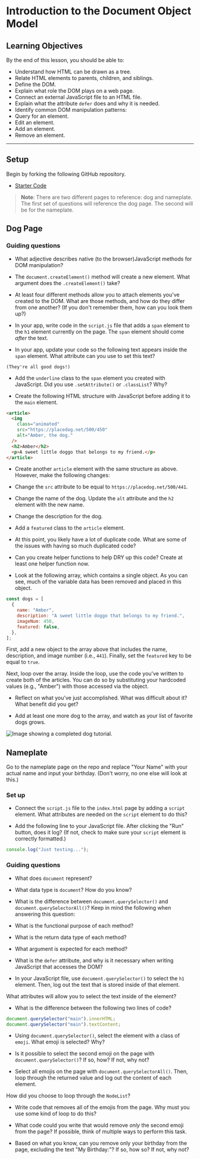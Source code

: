 # Introduction to the Document Object Model

## Learning Objectives

By the end of this lesson, you should be able to:

- Understand how HTML can be drawn as a tree.
- Relate HTML elements to parents, children, and siblings.
- Define the DOM.
- Explain what role the DOM plays on a web page.
- Connect an external JavaScript file to an HTML file.
- Explain what the attribute `defer` does and why it is needed.
- Identify common DOM manipulation patterns:
- Query for an element.
- Edit an element.
- Add an element.
- Remove an element.

---

## Setup

Begin by forking the following GitHub repository.

- [Starter Code](https://github.com/pursuit-curriculum-resources/starter-intro-to-dom)

> **Note**: There are two different pages to reference: dog and nameplate. The first set of questions will reference the dog page. The second will be for the nameplate.

## Dog Page

### Guiding questions

- What adjective describes native (to the browser)JavaScript methods for DOM manipulation?

- The `document.createElement()` method will create a new element. What argument does the `.createElement()` take?

- At least four different methods allow you to attach elements you've created to the DOM. What are those methods, and how do they differ from one another? (If you don't remember them, how can you look them up?)

- In your app, write code in the `script.js` file that adds a `span` element to the `h1` element currently on the page. The `span` element should come _after_ the text.

- In your app, update your code so the following text appears inside the `span` element. What attribute can you use to set this text?

```
(They're all good dogs!)
```

- Add the `underline` class to the `span` element you created with JavaScript. Did you use `.setAttribute()` or `.classList`? Why?

- Create the following HTML structure with JavaScript before adding it to the `main` element.

```html
<article>
  <img
    class="animated"
    src="https://placedog.net/500/450"
    alt="Amber, the dog."
  />
  <h2>Amber</h2>
  <p>A sweet little doggo that belongs to my friend.</p>
</article>
```

- Create another `article` element with the same structure as above. However, make the following changes:

- Change the `src` attribute to be equal to `https://placedog.net/500/441`.
- Change the name of the dog. Update the `alt` attribute and the `h2` element with the new name.
- Change the description for the dog.
- Add a `featured` class to the `article` element.

- At this point, you likely have a lot of duplicate code. What are some of the issues with having so much duplicated code?

- Can you create helper functions to help DRY up this code? Create at least one helper function now.

- Look at the following array, which contains a single object. As you can see, much of the variable data has been removed and placed in this object.

```js
const dogs = [
  {
    name: "Amber",
    description: "A sweet little doggo that belongs to my friend.",
    imageNum: 450,
    featured: false,
  },
];
```

First, add a new object to the array above that includes the name, description, and image number (i.e., `441`). Finally, set the `featured` key to be equal to `true`.

Next, loop over the array. Inside the loop, use the code you've written to create both of the articles. You can do so by substituting your hardcoded values (e.g., "Amber") with those accessed via the object.

- Reflect on what you've just accomplished. What was difficult about it? What benefit did you get?

- Add at least one more dog to the array, and watch as your list of favorite dogs grows.

![Image showing a completed dog tutorial.](../assets/completed-dog-tutorial.png)

## Nameplate

Go to the nameplate page on the repo and replace "Your Name" with your actual name and input your birthday. (Don't worry, no one else will look at this.)

### Set up

- Connect the `script.js` file to the `index.html` page by adding a `script` element. What attributes are needed on the `script` element to do this?

- Add the following line to your JavaScript file. After clicking the "Run" button, does it log? (If not, check to make sure your `script` element is correctly formatted.)

```js
console.log("Just testing...");
```

### Guiding questions

- What does `document` represent?

- What data type is `document`? How do you know?

- What is the difference between `document.querySelector()` and `document.querySelectorAll()`? Keep in mind the following when answering this question:

- What is the functional purpose of each method?
- What is the return data type of each method?
- What argument is expected for each method?

- What is the `defer` attribute, and why is it necessary when writing JavaScript that accesses the DOM?

- In your JavaScript file, use `document.querySelector()` to select the `h1` element. Then, log out the text that is stored inside of that element.

What attributes will allow you to select the text inside of the element?

- What is the difference between the following two lines of code?

```js
document.querySelector("main").innerHTML;
document.querySelector("main").textContent;
```

- Using `document.querySelector()`, select the element with a class of `emoji`. What emoji is selected? Why?

- Is it possible to select the second emoji on the page with `document.querySelector()`? If so, how? If not, why not?

- Select all emojis on the page with `document.querySelectorAll()`. Then, loop through the returned value and log out the content of each element.

How did you choose to loop through the `NodeList`?

- Write code that removes all of the emojis from the page. Why must you use some kind of loop to do this?

- What code could you write that would remove _only_ the second emoji from the page? If possible, think of multiple ways to perform this task.

- Based on what you know, can you remove only your birthday from the page, excluding the text "My Birthday:"? If so, how so? If not, why not?
